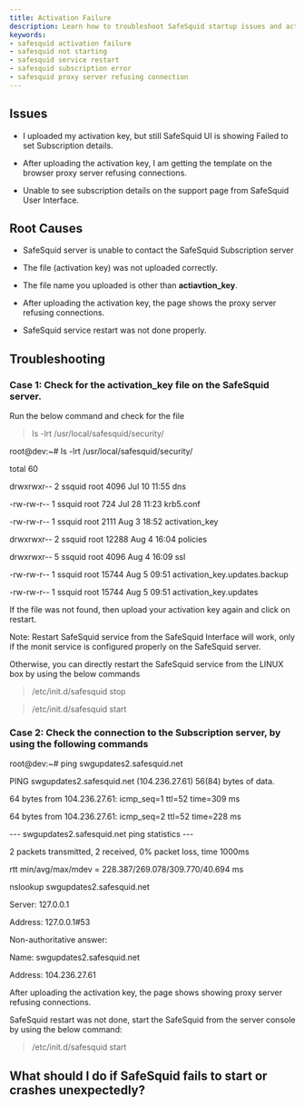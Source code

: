 ```yaml
---
title: Activation Failure
description: Learn how to troubleshoot SafeSquid startup issues and activation failures, including file verification, service restart, and server connectivity checks.
keywords:
- safesquid activation failure
- safesquid not starting
- safesquid service restart
- safesquid subscription error
- safesquid proxy server refusing connection
---
```


## Issues

-   I uploaded my activation key, but still SafeSquid UI is showing Failed to set Subscription details.

-   After uploading the activation key, I am getting the template on the browser proxy server refusing connections.

-   Unable to see subscription details on the support page from SafeSquid User Interface.

## Root Causes

-   SafeSquid server is unable to contact the SafeSquid Subscription server

-   The file (activation key) was not uploaded correctly.

-   The file name you uploaded is other than **actiavtion_key**.

-   After uploading the activation key, the page shows the proxy server refusing connections.

-   SafeSquid service restart was not done properly.

## Troubleshooting

### Case 1: Check for the activation_key file on the SafeSquid server.

Run the below command and check for the file

> ls -lrt /usr/local/safesquid/security/

root@dev:~# ls -lrt /usr/local/safesquid/security/

total 60

drwxrwxr-- 2 ssquid root 4096 Jul 10 11:55 dns

-rw-rw-r-- 1 ssquid root 724 Jul 28 11:23 krb5.conf

-rw-rw-r-- 1 ssquid root 2111 Aug 3 18:52 activation_key

drwxrwxr-- 2 ssquid root 12288 Aug 4 16:04 policies

drwxrwxr-- 5 ssquid root 4096 Aug 4 16:09 ssl

-rw-rw-r-- 1 ssquid root 15744 Aug 5 09:51 activation_key.updates.backup

-rw-rw-r-- 1 ssquid root 15744 Aug 5 09:51 activation_key.updates

If the file was not found, then upload your activation key again and click on restart.

Note: Restart SafeSquid service from the SafeSquid Interface will work, only if the monit service is configured properly on the SafeSquid server.

Otherwise, you can directly restart the SafeSquid service from the LINUX box by using the below commands

> /etc/init.d/safesquid stop

> /etc/init.d/safesquid start

### Case 2: Check the connection to the Subscription server, by using the following commands

root@dev:~# ping swgupdates2.safesquid.net

PING swgupdates2.safesquid.net (104.236.27.61) 56(84) bytes of data.

64 bytes from 104.236.27.61: icmp_seq=1 ttl=52 time=309 ms

64 bytes from 104.236.27.61: icmp_seq=2 ttl=52 time=228 ms

--- swgupdates2.safesquid.net ping statistics ---

2 packets transmitted, 2 received, 0% packet loss, time 1000ms

rtt min/avg/max/mdev = 228.387/269.078/309.770/40.694 ms

nslookup swgupdates2.safesquid.net

Server: 127.0.0.1

Address: 127.0.0.1#53

Non-authoritative answer:

Name: swgupdates2.safesquid.net

Address: 104.236.27.61

After uploading the activation key, the page shows showing proxy server refusing connections.

SafeSquid restart was not done, start the SafeSquid from the server console by using the below command:

> /etc/init.d/safesquid start



## What should I do if SafeSquid fails to start or crashes unexpectedly?
